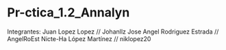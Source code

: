 # Pr-ctica_1.2_Annalyn
Integrantes: Juan Lopez Lopez // Johanllz Jose Angel Rodriguez Estrada // AngelRoEst Nicte-Ha López Martínez // niklopez20